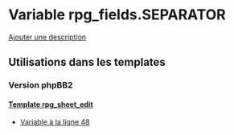 # Variable rpg_fields.SEPARATOR
[Ajouter une description](https://fa-tvars.appspot.com/var/rpg_fields.SEPARATOR)

## Utilisations dans les templates

### Version phpBB2

#### [Template rpg_sheet_edit](subsilver/rpg_sheet_edit.md)
* [Variable &agrave; la ligne 48](../subsilver/rpg_sheet_edit.tpl#L48)